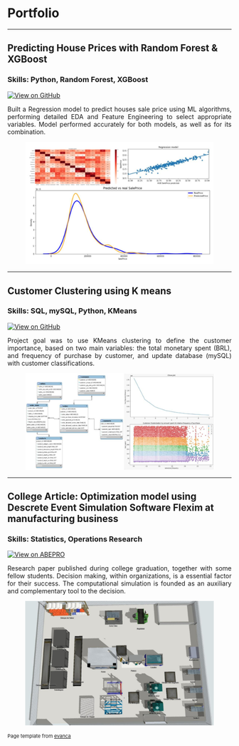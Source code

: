 # Portfolio

---

## Predicting House Prices with Random Forest & XGBoost 

### **Skills:** Python, Random Forest, XGBoost
 
[![View on GitHub](https://img.shields.io/badge/GitHub-View_on_GitHub-blue?logo=GitHub)](https://github.com/Melo97/Real-Estate-Sales-Price-Regression-Using-RF-and-XGBoost/)

<div style="text-align: justify"> Built a Regression model to predict houses sale price using ML algorithms, performing detailed EDA and Feature Engineering to select appropriate variables. Model performed accurately for both models, as well as for its combination. </div>

<figure>  
 <center><img src="images/HP project.jpeg"/></center>
</figure>
 
---  
## Customer Clustering using K means
  
### **Skills:** SQL, mySQL, Python, KMeans

[![View on GitHub](https://img.shields.io/badge/GitHub-View_on_GitHub-blue?logo=GitHub)](https://github.com/Melo97/Customer-Clustering-using-KMeans-SQLconnector/)

<div style="text-align: justify"> Project goal was to use KMeans clustering to define the customer importance, based on two main variables: the total monetary spent (BRL), and frequency of purchase by customer, and update database (mySQL) with customer classifications. </div>

<figure>
 <center><img src="images/CC_sql_Kmeans.jpeg" alt="KMeans"/></center>
</figure>
 
---
## College Article: Optimization model using Descrete Event Simulation Software Flexim at manufacturing business
  
### **Skills:** Statistics, Operations Research

[![View on ABEPRO](https://img.shields.io/badge/ABEPRO-open%20collection-green)](https://www.abepro.org.br/biblioteca/TN_STP_292_1648_38957.pdf)

<div style="text-align: justify"> Research paper published during college graduation, together with some fellow students. Decision making, within organizations, is a essential factor for their success. The computational simulation is founded as an auxiliary and complementary tool to the decision. </div>  

<figure>
 <center><img src="images/Meu_artigo1.PNG" alt="Layout"/></center>
</figure>
 
<p style="font-size:11px">Page template from <a href="https://github.com/evanca/quick-portfolio">evanca</a></p>
<!-- Remove above link if you don't want to attibute -->
